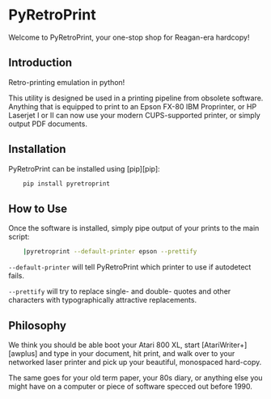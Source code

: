 # PyRetroPrint

Welcome to PyRetroPrint, your one-stop shop for Reagan-era hardcopy!

## Introduction

Retro-printing emulation in python!

This utility is designed be used in a printing pipeline from obsolete
software.  Anything that is equipped to print to an Epson FX-80 IBM
Proprinter, or HP Laserjet I or II can now use your modern CUPS-supported
printer, or simply output PDF documents.

## Installation

PyRetroPrint can be installed using [pip][pip]:
```bash
	pip install pyretroprint
```

## How to Use

Once the software is installed, simply pipe output of your prints to the
main script:

```bash
	|pyretroprint --default-printer epson --prettify
```

`--default-printer` will tell PyRetroPrint which printer to use if
autodetect fails.

`--prettify` will try to replace single- and double- quotes and other
characters with typographically attractive replacements.

## Philosophy

We think you should be able boot your Atari 800 XL, start
[AtariWriter+][awplus] and type in your document, hit print, and walk over
to your networked laser printer and pick up your beautiful, monospaced
hard-copy.

The same goes for your old term paper, your 80s diary, or anything else you
might have on a computer or piece of software specced out before 1990.
